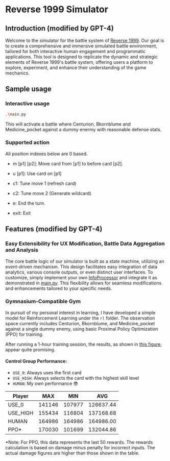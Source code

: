 # Reverse 1999 Simulator

## Introduction (modified by GPT-4)

Welcome to the simulator for the battle system of [Reverse 1999](https://re1999.bluepoch.com/). Our goal is to create a comprehensive and immersive simulated battle environment, tailored for both interactive human engagement and programmatic applications. This tool is designed to replicate the dynamic and strategic elements of Reverse 1999's battle system, offering users a platform to explore, experiment, and enhance their understanding of the game mechanics.

## Sample usage

### Interactive usage

```bash
.\main.py
```

This will activate a battle where Centurion, Bkornblume and Medicine_pocket against a dummy enermy with reasonable defense stats.

### Supported action

All position indexes below are 0 based.

- m [p1] [p2]: Move card from [p1] to before card [p2].

- u [p1]: Use card on [p1]

- c1: Tune move 1 (refresh card)

- c2: Tune move 2 (Generate wildcard)

- e: End the turn.

- exit: Exit

## Features (modified by GPT-4)

### Easy Extensibility for UX Modification, Battle Data Aggregation and Analysis

The core battle logic of our simulator is built as a state machine, utilizing an event-driven mechanism. This design facilitates easy integration of data analytics, various console outputs, or even distinct user interfaces. To customize, simply implement your own [InfoProcessor](battle_info/info_processor.py) and integrate it as demonstrated in [main.py](main.py). This flexibility allows for seamless modifications and enhancements tailored to your specific needs.

### Gymnasium-Compatible Gym

In pursuit of my personal interest in learning, I have developed a simple model for Reinforcement Learning under the `rl` folder. The observation space currently includes Centurion, Bkornblume, and Medicine_pocket against a single dummy enemy, using basic Proximal Policy Optimization (PPO) for training.

After running a 1-hour training session, the results, as shown in [this figure](sb3_train_monitor/Figure_1.png), appear quite promising. 

#### Control Group Performance:

- `USE_0`: Always uses the first card
- `USE_HIGH`: Always selects the card with the highest skill level
- `HUMAN`: My own performance 😎

| Player   | MAX    | MIN    | AVG      |
|----------|--------|--------|----------|
| USE_0    | 141146 | 107977 | 126637.44|
| USE_HIGH | 155434 | 116804 | 137168.68|
| HUMAN    | 164986 | 164986 | 164986.00|
| PPO*     | 170030 | 101699 | 132044.86|

*Note: For PPO, this data represents the last 50 rewards. The rewards calculation is based on damage minus penalty for incorrect inputs. The actual damage figures are higher than those shown in the table.

